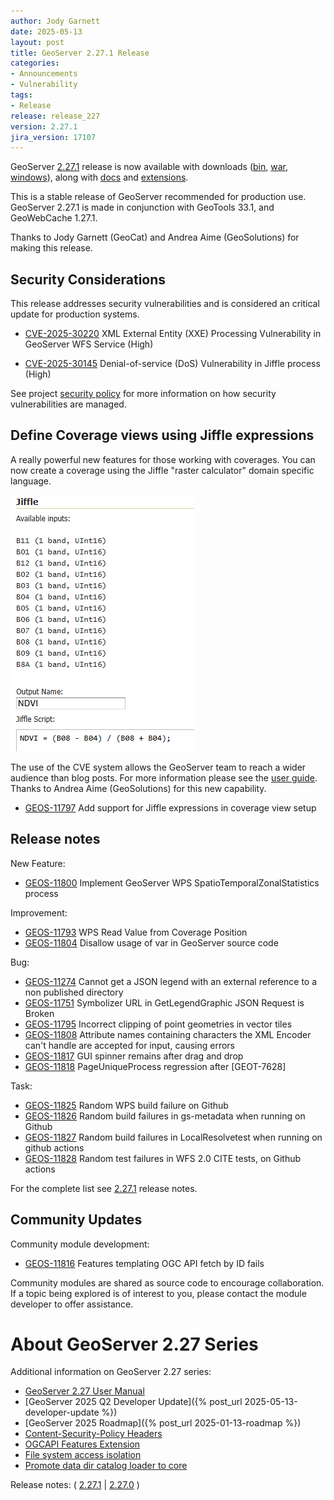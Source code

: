 ```yaml
---
author: Jody Garnett
date: 2025-05-13
layout: post
title: GeoServer 2.27.1 Release
categories:
- Announcements
- Vulnerability
tags:
- Release
release: release_227
version: 2.27.1
jira_version: 17107
--- 
```


GeoServer [2.27.1](/release/2.27.1/) release is now available
with downloads
([bin](https://sourceforge.net/projects/geoserver/files/GeoServer/2.27.1/geoserver-2.27.1-bin.zip/download),
[war](https://sourceforge.net/projects/geoserver/files/GeoServer/2.27.1/geoserver-2.27.1-war.zip/download),
[windows](https://sourceforge.net/projects/geoserver/files/GeoServer/2.27.1/GeoServer-2.27.1-winsetup.exe/download)), along with 
[docs](https://sourceforge.net/projects/geoserver/files/GeoServer/2.27.1/geoserver-2.27.1-htmldoc.zip/download) and
[extensions](https://sourceforge.net/projects/geoserver/files/GeoServer/2.27.1/extensions/).

This is a stable release of GeoServer recommended for production use.
GeoServer 2.27.1 is made in conjunction with GeoTools 33.1, and GeoWebCache 1.27.1. 

Thanks to Jody Garnett (GeoCat) and Andrea Aime (GeoSolutions) for making this release. 

## Security Considerations

This release addresses security vulnerabilities and is considered an critical update for production systems.

* [CVE-2025-30220](https://github.com/geoserver/geoserver/security/advisories/GHSA-jj54-8f66-c5pc) XML External Entity (XXE) Processing Vulnerability in GeoServer WFS Service (High)

* [CVE-2025-30145](https://github.com/geoserver/geoserver/security/advisories/GHSA-gr67-pwcv-76gf) Denial-of-service (DoS) Vulnerability in Jiffle process (High)  

See project [security policy](https://github.com/geoserver/geoserver/blob/main/SECURITY.md) for more information on how security vulnerabilities are managed. 

## Define Coverage views using Jiffle expressions

A really powerful new features for those working with coverages. You can now create a coverage using the Jiffle "raster calculator" domain specific language.

<img src="/img/posts/2.27/covearge-jiffle-expression.png" alt="NDVI Coverage View: Jiffle Expression"/>

The use of the CVE system allows the GeoServer team to reach a wider audience than blog posts. For more information please see the [user guide](https://docs.geoserver.org/2.27.x/en/user/data/raster/coverageview.html#jiffle-expressions-to-create-coverage-views). Thanks to Andrea Aime (GeoSolutions) for this new capability.

* [GEOS-11797](https://osgeo-org.atlassian.net/browse/GEOS-11797) Add support for Jiffle expressions in coverage view setup

## Release notes

New Feature:

* [GEOS-11800](https://osgeo-org.atlassian.net/browse/GEOS-11800) Implement GeoServer WPS SpatioTemporalZonalStatistics process

Improvement:

* [GEOS-11793](https://osgeo-org.atlassian.net/browse/GEOS-11793) WPS Read Value from Coverage Position
* [GEOS-11804](https://osgeo-org.atlassian.net/browse/GEOS-11804) Disallow usage of var in GeoServer source code

Bug:

* [GEOS-11274](https://osgeo-org.atlassian.net/browse/GEOS-11274) Cannot get a JSON legend with an external reference to a non published directory
* [GEOS-11751](https://osgeo-org.atlassian.net/browse/GEOS-11751) Symbolizer URL in GetLegendGraphic JSON Request is Broken
* [GEOS-11795](https://osgeo-org.atlassian.net/browse/GEOS-11795) Incorrect clipping of point geometries in vector tiles
* [GEOS-11808](https://osgeo-org.atlassian.net/browse/GEOS-11808) Attribute names containing characters the XML Encoder can't handle are accepted for input, causing errors
* [GEOS-11817](https://osgeo-org.atlassian.net/browse/GEOS-11817) GUI spinner remains after drag and drop
* [GEOS-11818](https://osgeo-org.atlassian.net/browse/GEOS-11818) PageUniqueProcess regression after [GEOT-7628]

Task:

* [GEOS-11825](https://osgeo-org.atlassian.net/browse/GEOS-11825) Random WPS build failure on Github
* [GEOS-11826](https://osgeo-org.atlassian.net/browse/GEOS-11826) Random build failures in gs-metadata when running on Github
* [GEOS-11827](https://osgeo-org.atlassian.net/browse/GEOS-11827) Random build failures in LocalResolvetest when running on github actions
* [GEOS-11828](https://osgeo-org.atlassian.net/browse/GEOS-11828) Random test failures in WFS 2.0 CITE tests, on Github actions

For the complete list see [2.27.1](https://github.com/geoserver/geoserver/releases/tag/2.27.1) release notes. 

## Community Updates

Community module development:

* [GEOS-11816](https://osgeo-org.atlassian.net/browse/GEOS-11816) Features templating OGC API fetch by ID fails

Community modules are shared as source code to encourage collaboration. If a topic being explored is of interest to you, please contact the module developer to offer assistance. 

# About GeoServer 2.27 Series

Additional information on GeoServer 2.27 series:

* [GeoServer 2.27 User Manual](https://docs.geoserver.org/2.27.x/en/user/)
* [GeoServer 2025 Q2 Developer Update]({% post_url 2025-05-13-developer-update %})
* [GeoServer 2025 Roadmap]({% post_url 2025-01-13-roadmap %})
* [Content-Security-Policy Headers](https://github.com/geoserver/geoserver/wiki/GSIP-227)
* [OGCAPI Features Extension](https://github.com/geoserver/geoserver/wiki/GSIP-230)
* [File system access isolation](https://github.com/geoserver/geoserver/wiki/GSIP-229)
* [Promote data dir catalog loader to core](https://github.com/geoserver/geoserver/wiki/GSIP-231)

Release notes:
( [2.27.1](https://github.com/geoserver/geoserver/releases/tag/2.27.1)
| [2.27.0](https://github.com/geoserver/geoserver/releases/tag/2.27.0)
) 

